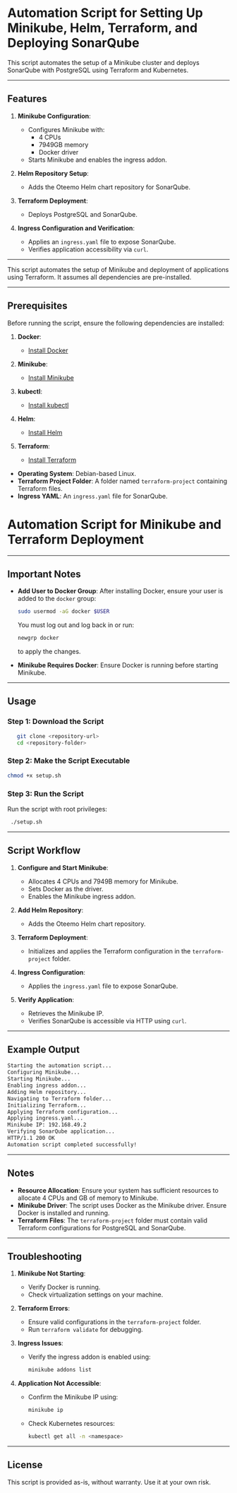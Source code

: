 
# Automation Script for Setting Up Minikube, Helm, Terraform, and Deploying SonarQube

This script automates the setup of a Minikube cluster and deploys SonarQube with PostgreSQL using Terraform and Kubernetes.

---

## Features


1. **Minikube Configuration**:
   - Configures Minikube with:
     - 4 CPUs
     - 7949GB memory
     - Docker driver
   - Starts Minikube and enables the ingress addon.

2. **Helm Repository Setup**:
   - Adds the Oteemo Helm chart repository for SonarQube.

3. **Terraform Deployment**:
   - Deploys PostgreSQL and SonarQube.

4. **Ingress Configuration and Verification**:
   - Applies an `ingress.yaml` file to expose SonarQube.
   - Verifies application accessibility via `curl`.

---

This script automates the setup of Minikube and deployment of applications using Terraform. It assumes all dependencies are pre-installed.

---

## Prerequisites

Before running the script, ensure the following dependencies are installed:

1. **Docker**:
   - [Install Docker](https://docs.docker.com/engine/install/)

2. **Minikube**:
   - [Install Minikube](https://minikube.sigs.k8s.io/docs/start/)

3. **kubectl**:
   - [Install kubectl](https://kubernetes.io/docs/tasks/tools/install-kubectl/)

4. **Helm**:
   - [Install Helm](https://helm.sh/docs/intro/install/)

5. **Terraform**:
   - [Install Terraform](https://developer.hashicorp.com/terraform/tutorials/aws-get-started/install-cli)



- **Operating System**: Debian-based Linux.
- **Terraform Project Folder**: A folder named `terraform-project` containing Terraform files.
- **Ingress YAML**: An `ingress.yaml` file for SonarQube.
# Automation Script for Minikube and Terraform Deployment

---


## Important Notes

- **Add User to Docker Group**:
   After installing Docker, ensure your user is added to the `docker` group:
   ```bash
   sudo usermod -aG docker $USER
   ```
   You must log out and log back in or run:
   ```bash
   newgrp docker
   ```
   to apply the changes.

- **Minikube Requires Docker**:
   Ensure Docker is running before starting Minikube.

---

## Usage

### Step 1: Download the Script

```bash
   git clone <repository-url>
   cd <repository-folder>
   ```

### Step 2: Make the Script Executable
```bash
chmod +x setup.sh
```

### Step 3: Run the Script
Run the script with root privileges:
```bash
 ./setup.sh
```

---

## Script Workflow

1. **Configure and Start Minikube**:
   - Allocates 4 CPUs and 7949B memory for Minikube.
   - Sets Docker as the driver.
   - Enables the Minikube ingress addon.

2. **Add Helm Repository**:
   - Adds the Oteemo Helm chart repository.

3. **Terraform Deployment**:
   - Initializes and applies the Terraform configuration in the `terraform-project` folder.

4. **Ingress Configuration**:
   - Applies the `ingress.yaml` file to expose SonarQube.

5. **Verify Application**:
   - Retrieves the Minikube IP.
   - Verifies SonarQube is accessible via HTTP using `curl`.

---

## Example Output

```bash
Starting the automation script...
Configuring Minikube...
Starting Minikube...
Enabling ingress addon...
Adding Helm repository...
Navigating to Terraform folder...
Initializing Terraform...
Applying Terraform configuration...
Applying ingress.yaml...
Minikube IP: 192.168.49.2
Verifying SonarQube application...
HTTP/1.1 200 OK
Automation script completed successfully!
```

---

## Notes

- **Resource Allocation**: Ensure your system has sufficient resources to allocate 4 CPUs and GB of memory to Minikube.
- **Minikube Driver**: The script uses Docker as the Minikube driver. Ensure Docker is installed and running.
- **Terraform Files**: The `terraform-project` folder must contain valid Terraform configurations for PostgreSQL and SonarQube.

---

## Troubleshooting

1. **Minikube Not Starting**:
   - Verify Docker is running.
   - Check virtualization settings on your machine.

2. **Terraform Errors**:
   - Ensure valid configurations in the `terraform-project` folder.
   - Run `terraform validate` for debugging.

3. **Ingress Issues**:
   - Verify the ingress addon is enabled using:
     ```bash
     minikube addons list
     ```

4. **Application Not Accessible**:
   - Confirm the Minikube IP using:
     ```bash
     minikube ip
     ```
   - Check Kubernetes resources:
     ```bash
     kubectl get all -n <namespace>
     ```

---

## License

This script is provided as-is, without warranty. Use it at your own risk.

